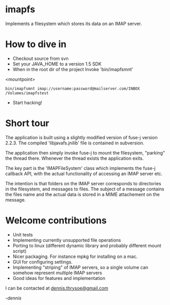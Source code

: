 # imapfs #

Implements a filesystem which stores its data on an IMAP server.

# How to dive in #
  * Checkout source from svn
  * Set your JAVA\_HOME to a version 1.5 SDK
  * When in the root dir of the project Invoke 'bin/imapfsmnt' <imap url> 

&lt;mountpoint&gt;



```
bin/imapfsmnt imap://username:password@mailserver.com/INBOX /Volumes/imapfstest
```

  * Start hacking!

# Short tour #
The application is built using a slightly modified version of fuse-j version 2.2.3. The compiled 'libjavafs.jnilib' file is contained in subversion.

The application then simply invoke fuse-j to mount the filesystem, "parking" the thread there. Whenever the thread exists the application exits.

The key part is the 'IMAPFileSystem' class which implements the fuse-j callback API, with the actual functionality of accessing an IMAP server etc.

The intention is that folders on the IMAP server corresponds to directories in the filesystem, and messages to files. The subject of a message contains the files name and the actual data is stored in a MIME attachement on the message.

# Welcome contributions #
  * Unit tests
  * Implementing currently unsupported file operations
  * Porting to linux (different dynamic library and probably different mount script)
  * Nicer packaging. For instance mpkg for installing on a mac.
  * GUI for configuring settings.
  * Implementing "striping" of IMAP servers, so a single volume can somehow represent multiple IMAP servers
  * Good ideas for features and implementation


I can be contacted at dennis.thrysoe@gmail.com

_-dennis_